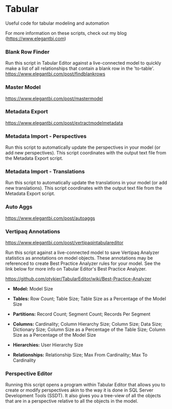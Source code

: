 # Tabular
Useful code for tabular modeling and automation

For more information on these scripts, check out my blog (https://www.elegantbi.com)

### Blank Row Finder
Run this script in Tabular Editor against a live-connected model to quickly make a list of all relationships that contain a blank row in the 'to-table'.
https://www.elegantbi.com/post/findblankrows

### Master Model
https://www.elegantbi.com/post/mastermodel

### Metadata Export
https://www.elegantbi.com/post/extractmodelmetadata

### Metadata Import - Perspectives
Run this script to automatically update the perspectives in your model (or add new perspectives). This script coordinates with the output text file from the Metadata Export script.

### Metadata Import - Translations
Run this script to automatically update the translations in your model (or add new translations). This script coordinates with the output text file from the Metadata Export script.

### Auto Aggs
https://www.elegantbi.com/post/autoaggs

### Vertipaq Annotations
https://www.elegantbi.com/post/vertipaqintabulareditor

Run this script against a live-connected model to save Vertipaq Analyzer statistics as annotations on model objects. These annotations may be referenced to create Best Practice Analyzer rules for your model. See the link below for more info on Tabular Editor's Best Practice Analyzer.

https://github.com/otykier/TabularEditor/wiki/Best-Practice-Analyzer

* **Model:** Model Size

* **Tables:** Row Count; Table Size; Table Size as a Percentage of the Model Size

* **Partitions:** Record Count; Segment Count; Records Per Segment

* **Columns:** Cardinality; Column Hierarchy Size; Column Size; Data Size; Dictionary Size; Column Size as a Percentage of the Table Size; Column Size as a Percentage of the Model Size

* **Hierarchies:** User Hierarchy Size

* **Relationships:** Relationship Size; Max From Cardinality; Max To Cardinality

### Perspective Editor
Running this script opens a program within Tabular Editor that allows you to create or modify perspectives akin to the way it is done in SQL Server Development Tools (SSDT). It also gives you a tree-view of all the objects that are in a perspective relative to all the objects in the model.
